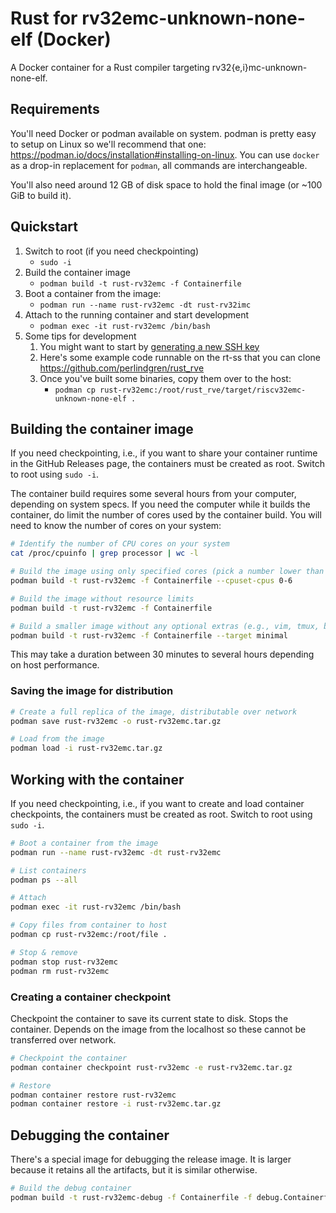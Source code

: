 # Rust for rv32emc-unknown-none-elf (Docker)

A Docker container for a Rust compiler targeting rv32{e,i}mc-unknown-none-elf.

## Requirements

You'll need Docker or podman available on system. podman is pretty easy to setup on Linux so we'll
recommend that one: <https://podman.io/docs/installation#installing-on-linux>. You can use `docker`
as a drop-in replacement for `podman`, all commands are interchangeable.

You'll also need around 12 GB of disk space to hold the final image (or ~100 GiB to build it).

## Quickstart

1. Switch to root (if you need checkpointing)
    * `sudo -i`
1. Build the container image
    * `podman build -t rust-rv32emc -f Containerfile`
1. Boot a container from the image:
    * `podman run --name rust-rv32emc -dt rust-rv32imc`
1. Attach to the running container and start development
    * `podman exec -it rust-rv32emc /bin/bash`
1. Some tips for development
    1. You might want to start by [generating a new SSH key](https://docs.github.com/en/authentication/connecting-to-github-with-ssh/generating-a-new-ssh-key-and-adding-it-to-the-ssh-agent)
    1. Here's some example code runnable on the rt-ss that you can clone
       <https://github.com/perlindgren/rust_rve>
    1. Once you've built some binaries, copy them over to the host:
        * `podman cp rust-rv32emc:/root/rust_rve/target/riscv32emc-unknown-none-elf .`

## Building the container image

If you need checkpointing, i.e., if you want to share your container runtime in the GitHub Releases
page, the containers must be created as root. Switch to root using `sudo -i`.

The container build requires some several hours from your computer, depending on system specs. If
you need the computer while it builds the container, do limit the number of cores used by the
container build. You will need to know the number of cores on your system:

```sh
# Identify the number of CPU cores on your system
cat /proc/cpuinfo | grep processor | wc -l
```

```sh
# Build the image using only specified cores (pick a number lower than your core count for the higher bound)
podman build -t rust-rv32emc -f Containerfile --cpuset-cpus 0-6

# Build the image without resource limits
podman build -t rust-rv32emc -f Containerfile

# Build a smaller image without any optional extras (e.g., vim, tmux, binutils, openssh)
podman build -t rust-rv32emc -f Containerfile --target minimal
```

This may take a duration between 30 minutes to several hours depending on host performance.

### Saving the image for distribution

```sh
# Create a full replica of the image, distributable over network
podman save rust-rv32emc -o rust-rv32emc.tar.gz

# Load from the image
podman load -i rust-rv32emc.tar.gz
```

## Working with the container

If you need checkpointing, i.e., if you want to create and load container checkpoints, the
containers must be created as root. Switch to root using `sudo -i`.

```sh
# Boot a container from the image
podman run --name rust-rv32emc -dt rust-rv32emc

# List containers
podman ps --all

# Attach
podman exec -it rust-rv32emc /bin/bash

# Copy files from container to host
podman cp rust-rv32emc:/root/file .

# Stop & remove
podman stop rust-rv32emc
podman rm rust-rv32emc
```

### Creating a container checkpoint

Checkpoint the container to save its current state to disk. Stops the container. Depends on the
image from the localhost so these cannot be transferred over network.

```sh
# Checkpoint the container
podman container checkpoint rust-rv32emc -e rust-rv32emc.tar.gz

# Restore
podman container restore rust-rv32emc
podman container restore -i rust-rv32emc.tar.gz
```

## Debugging the container

There's a special image for debugging the release image. It is larger because it retains all the
artifacts, but it is similar otherwise.

```sh
# Build the debug container
podman build -t rust-rv32emc-debug -f Containerfile -f debug.Containerfile
```
